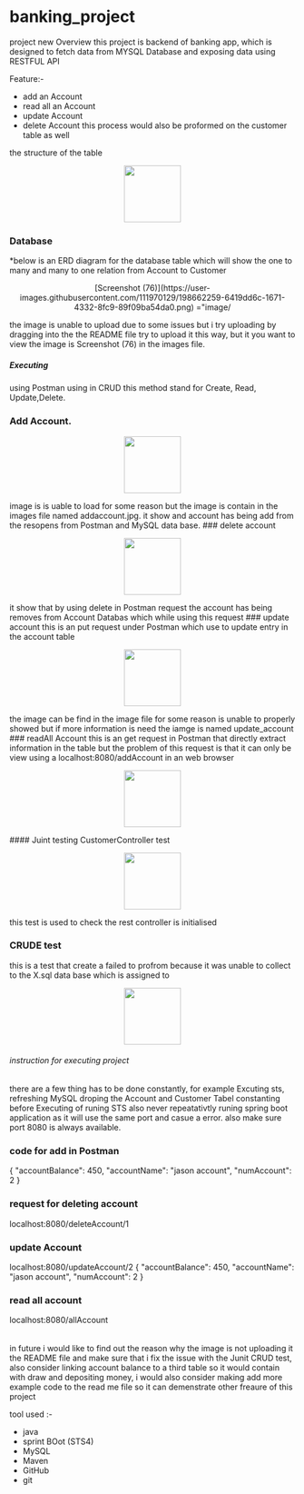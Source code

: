 # banking_project
project new
Overview
this project is backend of banking app, which is designed to fetch data from MYSQL Database and exposing data using RESTFUL API

Feature:-
* add an Account
* read all an Account
* update Account
* delete Account
this process would also be proformed on the customer table as well

the structure of the table 
<p align="center">
	<img src="image/screenshot(72).png" width="100px" height="100px">
</p>


### Database 
*below is an ERD diagram for the database table which will show the one to many and many to one relation from Account to Customer 
<p align="center">
	[Screenshot (76)](https://user-images.githubusercontent.com/111970129/198662259-6419dd6c-1671-4332-8fc9-89f09ba54da0.png)
="image/
</P>
the image is unable to upload due to some issues but i try uploading by dragging into the the README file try to upload it this way, but it you want to view the image is Screenshot (76) in the images file. 

##### Executing
using Postman using in CRUD
this method stand for Create, Read, Update,Delete.  
### Add Account.
<p align="center">
	<img src="image/addaccount.jpg" width="100px" height="100px">
</p>
image is is uable to load for some reason but the image is contain in the images file named addaccount.jpg. it show and account has being add from the resopens from Postman and MySQL data base.
### delete account
<p align="center">
	<img src="image/delete_account.jpg" width="100px" height="100px">
</p>
it show that by using delete in Postman request the account has being removes from Account Databas which while using this request 
### update account 
this is an put request under Postman which use to update entry in the account table 
<p align="center">
	<img src="image/update_account.jpg" width="100px" height="100px">
</p>
the image can be find in the image file for some reason is unable to properly showed but if more information is need the iamge is named update_account 
 ### readAll Account 
 this is an get request in Postman that directly extract information in the table but the problem of this request is that it can only be view using a localhost:8080/addAccount in an web browser
<p align="center">
	<img src="image/Screenshot(76).jpg" width="100px" height="100px">
</p> 
#### Juint testing 
CustomerController test
<p align="center">
	<img src="image/Screenshot(71).jpg" width="100px" height="100px">
</p> 

this test is used to check the rest controller is initialised

### CRUDE test 
this is a test that create a failed to profrom because it was unable to collect to the X.sql data base which is assigned to 
<p align="center">
	<img src="image/Screenshot(67).jpg" width="100px" height="100px">
</p> 

###### instruction for executing project
there are a few thing has to be done constantly, for example Excuting sts, refreshing MySQL droping the Account and Customer Tabel constanting before Executing of runing STS also never repeatativtly runing spring boot application as it will use the same port and casue a error. also make sure port 8080 is always available.  
### code for add in Postman
{
    "accountBalance": 450,
    "accountName": "jason account",
    "numAccount": 2
}

### request for deleting account
localhost:8080/deleteAccount/1
### update Account 
localhost:8080/updateAccount/2
{
    "accountBalance": 450,
    "accountName": "jason account",
    "numAccount": 2
}
### read all account 
localhost:8080/allAccount
###### 
in future i would like to find out the reason why the image is not uploading it the README file and make sure that i fix the issue with the Junit CRUD test, also consider linking account balance to a third table so it would contain with draw and depositing money, i would also consider making add more example code to the read me file so it can demenstrate other freaure of this project 





tool used :-
* java
* sprint BOot (STS4)
* MySQL
* Maven
* GitHub
* git


